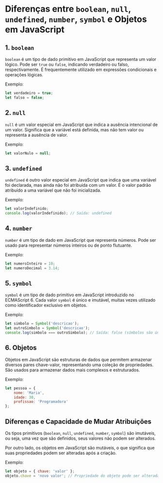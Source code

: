 # Diferenças entre `boolean`, `null`, `undefined`, `number`, `symbol` e Objetos em JavaScript

## 1. `boolean`

`boolean` é um tipo de dado primitivo em JavaScript que representa um valor lógico. Pode ser `true` ou `false`, indicando verdadeiro ou falso, respectivamente. É frequentemente utilizado em expressões condicionais e operações lógicas.

Exemplo:
```javascript
let verdadeiro = true;
let falso = false;
```

## 2. `null`

`null` é um valor especial em JavaScript que indica a ausência intencional de um valor. Significa que a variável está definida, mas não tem valor ou representa a ausência de valor.

Exemplo:
```javascript
let valorNulo = null;
```

## 3. `undefined`

`undefined` é outro valor especial em JavaScript que indica que uma variável foi declarada, mas ainda não foi atribuída com um valor. É o valor padrão atribuído a uma variável que não foi inicializada.

Exemplo:
```javascript
let valorIndefinido;
console.log(valorIndefinido); // Saída: undefined
```

## 4. `number`

`number` é um tipo de dado em JavaScript que representa números. Pode ser usado para representar números inteiros ou de ponto flutuante.

Exemplo:
```javascript
let numeroInteiro = 10;
let numeroDecimal = 3.14;
```

## 5. `symbol`

`symbol` é um tipo de dado primitivo em JavaScript introduzido no ECMAScript 6. Cada valor `symbol` é único e imutável, muitas vezes utilizado como identificador exclusivo em objetos.

Exemplo:
```javascript
let simbolo = Symbol('descricao');
let outroSimbolo = Symbol('descricao');
console.log(simbolo === outroSimbolo); // Saída: false (símbolos são únicos)
```

## 6. Objetos

Objetos em JavaScript são estruturas de dados que permitem armazenar diversos pares chave-valor, representando uma coleção de propriedades. São usados para armazenar dados mais complexos e estruturados.

Exemplo:
```javascript
let pessoa = {
    nome: 'Maria',
    idade: 30,
    profissao: 'Programadora'
};
```

## Diferenças e Capacidade de Mudar Atribuições

Os tipos primitivos (`boolean`, `null`, `undefined`, `number`, `symbol`) são imutáveis, ou seja, uma vez que são definidos, seus valores não podem ser alterados.

Por outro lado, os objetos em JavaScript são mutáveis, o que significa que suas propriedades podem ser alteradas após a criação.

Exemplo:
```javascript
let objeto = { chave: 'valor' };
objeto.chave = 'novo valor'; // Propriedade do objeto pode ser alterada
```
